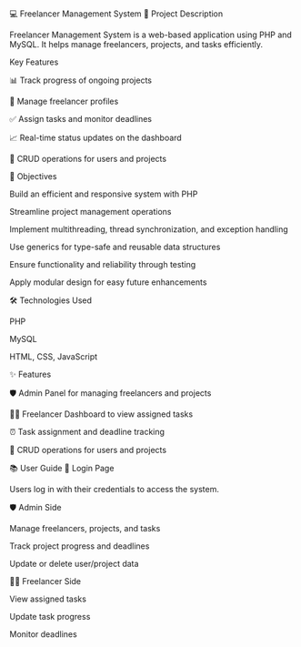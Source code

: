 💻 Freelancer Management System
📝 Project Description

Freelancer Management System is a web-based application using PHP and MySQL. It helps manage freelancers, projects, and tasks efficiently.

Key Features

📊 Track progress of ongoing projects

👤 Manage freelancer profiles

✅ Assign tasks and monitor deadlines

📈 Real-time status updates on the dashboard

🔄 CRUD operations for users and projects

🎯 Objectives

Build an efficient and responsive system with PHP

Streamline project management operations

Implement multithreading, thread synchronization, and exception handling

Use generics for type-safe and reusable data structures

Ensure functionality and reliability through testing

Apply modular design for easy future enhancements

🛠️ Technologies Used

PHP

MySQL

HTML, CSS, JavaScript

✨ Features

🛡️ Admin Panel for managing freelancers and projects

👨‍💻 Freelancer Dashboard to view assigned tasks

⏰ Task assignment and deadline tracking

🔄 CRUD operations for users and projects

📚 User Guide
🔑 Login Page

Users log in with their credentials to access the system.

🛡️ Admin Side

Manage freelancers, projects, and tasks

Track project progress and deadlines

Update or delete user/project data

👨‍💻 Freelancer Side

View assigned tasks

Update task progress

Monitor deadlines
